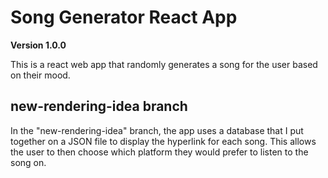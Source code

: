 # Song Generator React App 

**Version 1.0.0**

This is a react web app that randomly generates a song for the user based on their mood. 

## new-rendering-idea branch 

In the "new-rendering-idea" branch, the app uses a database that I put together on a JSON file to display the hyperlink for each song. This allows the user to then choose which platform they would prefer to listen to the song on. 
